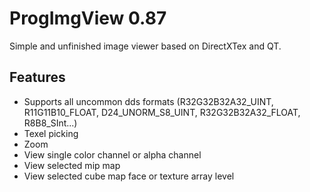 ProgImgView 0.87
=======

Simple and unfinished image viewer based on DirectXTex and QT.

## Features
* Supports all uncommon dds formats (R32G32B32A32_UINT, R11G11B10_FLOAT, D24_UNORM_S8_UINT, R32G32B32A32_FLOAT, R8B8_SInt...)
* Texel picking
* Zoom
* View single color channel or alpha channel
* View selected mip map
* View selected cube map face or texture array level
